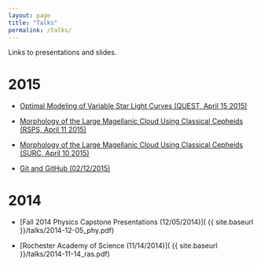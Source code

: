 ```yaml
---
layout: page
title: "Talks"
permalink: /talks/
---
```


Links to presentations and slides.

# 2015

- [Optimal Modeling of Variable Star Light Curves (QUEST, April 15 2015)](
    http://cs.oswego.edu/~dwysocki/presentations/2015-04-15_quest_lightcurve.pdf)

- [Morphology of the Large Magellanic Cloud Using Classical Cepheids (RSPS, April 11 2015)](
    http://cs.oswego.edu/~dwysocki/presentations/2015-04-11_rsps_lmc-morphology.pdf)

- [Morphology of the Large Magellanic Cloud Using Classical Cepheids (SURC, April 10 2015)](
    http://cs.oswego.edu/~dwysocki/presentations/2015-04-10_surc_lmc-morphology.pdf)

- [Git and GitHub (02/12/2015)](
    https://www.youtube.com/watch?v=irZF1VYDHJA)

# 2014

- [Fall 2014 Physics Capstone Presentations (12/05/2014)](
    {{ site.baseurl }}/talks/2014-12-05_phy.pdf)

- [Rochester Academy of Science (11/14/2014)](
    {{ site.baseurl }}/talks/2014-11-14_ras.pdf)
